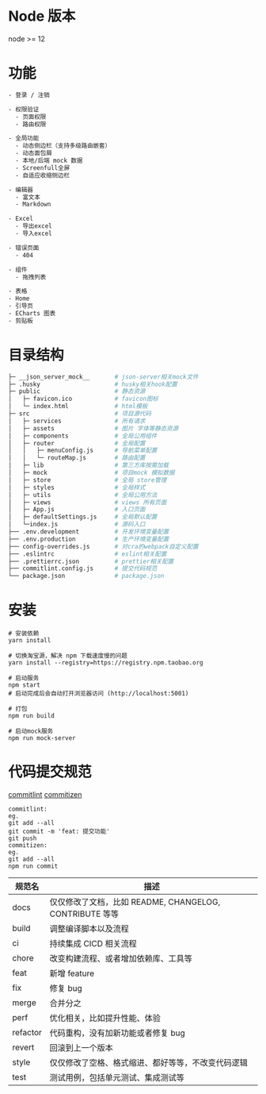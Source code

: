 # Node 版本

node >= 12

# 功能

```bash
- 登录 / 注销

- 权限验证
  - 页面权限
  - 路由权限

- 全局功能
  - 动态侧边栏（支持多级路由嵌套）
  - 动态面包屑
  - 本地/后端 mock 数据
  - Screenfull全屏
  - 自适应收缩侧边栏

- 编辑器
  - 富文本
  - Markdown

- Excel
  - 导出excel
  - 导入excel

- 错误页面
  - 404

- 组件
  - 拖拽列表

- 表格
- Home
- 引导页
- ECharts 图表
- 剪贴板
```

# 目录结构

```bash
├─ __json_server_mock__       # json-server相关mock文件
├─ .husky                     # husky相关hook配置
├─ public                     # 静态资源
│   ├─ favicon.ico            # favicon图标
│   └─ index.html             # html模板
├─ src                        # 项目源代码
│   ├─ services               # 所有请求
│   ├─ assets                 # 图片 字体等静态资源
│   ├─ components             # 全局公用组件
│   ├─ router                 # 全局配置
│   │   ├─ menuConfig.js      # 导航菜单配置
│   │   └─ routeMap.js        # 路由配置
│   ├─ lib                    # 第三方库按需加载
│   ├─ mock                   # 项目mock 模拟数据
│   ├─ store                  # 全局 store管理
│   ├─ styles                 # 全局样式
│   ├─ utils                  # 全局公用方法
│   ├─ views                  # views 所有页面
│   ├─ App.js                 # 入口页面
│   ├─ defaultSettings.js     # 全局默认配置
│   └─index.js                # 源码入口
├── .env.development          # 开发环境变量配置
├── .env.production           # 生产环境变量配置
├── config-overrides.js       # 对cra的webpack自定义配置
├── .eslintrc                 # eslint相关配置
├── .prettierrc.json          # prettier相关配置
├── commitlint.config.js      # 提交代码规范
└── package.json              # package.json
```

# 安装

```shell
# 安装依赖
yarn install

# 切换淘宝源，解决 npm 下载速度慢的问题
yarn install --registry=https://registry.npm.taobao.org

# 启动服务
npm start
# 启动完成后会自动打开浏览器访问 (http://localhost:5001)

# 打包
npm run build

# 启动mock服务
npm run mock-server
```

# 代码提交规范

[commitlint](https://github.com/conventional-changelog/commitlint)
[commitizen](https://github.com/commitizen-tools/commitizen)

```
commitlint:
eg.
git add --all
git commit -m 'feat: 提交功能'
git push
commitizen:
eg.
git add --all
npm run commit
```

| 规范名   | 描述                                                    |
| -------- | ------------------------------------------------------- |
| docs     | 仅仅修改了文档，比如 README, CHANGELOG, CONTRIBUTE 等等 |
| build    | 调整编译脚本以及流程                                    |
| ci       | 持续集成 CICD 相关流程                                  |
| chore    | 改变构建流程、或者增加依赖库、工具等                    |
| feat     | 新增 feature                                            |
| fix      | 修复 bug                                                |
| merge    | 合并分之                                                |
| perf     | 优化相关，比如提升性能、体验                            |
| refactor | 代码重构，没有加新功能或者修复 bug                      |
| revert   | 回滚到上一个版本                                        |
| style    | 仅仅修改了空格、格式缩进、都好等等，不改变代码逻辑      |
| test     | 测试用例，包括单元测试、集成测试等                      |
